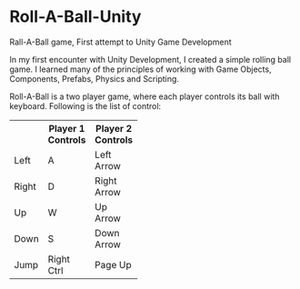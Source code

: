 # Roll-A-Ball-Unity
Rall-A-Ball game, First attempt to Unity Game Development

In my first encounter with Unity Development, I created a simple rolling ball game. I learned  many of the principles of working with Game Objects, Components, Prefabs, Physics and Scripting.

Roll-A-Ball is a two player game, where each player controls its ball with keyboard. Following is the list of control:

<table align="center">
<tbody>
<tr>
<th style="text-align:center;" width="10px"></th>
<th style="text-align:center;" width="20px"><strong>Player 1 Controls</strong></th>
<th style="text-align:center;" width="20px"><strong>Player 2 Controls</strong></th>
</tr>
<tr>
<td width="20px">Left</td>
<td width="20px">A</td>
<td width="20px">Left Arrow</td>
</tr>
<tr>
<td>Right</td>
<td>D</td>
<td>Right Arrow</td>
</tr>
<tr>
<td>Up</td>
<td>W</td>
<td>Up Arrow</td>
</tr>
<tr>
<td>Down</td>
<td>S</td>
<td>Down Arrow</td>
</tr>
<tr>
<td>Jump</td>
<td>Right Ctrl</td>
<td>Page Up</td>
</tr>
</tbody>
</table>
